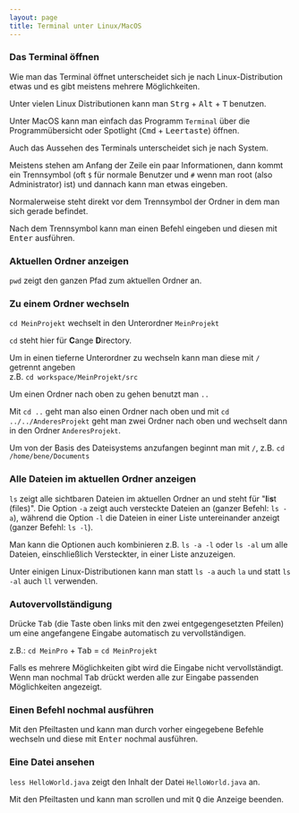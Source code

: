 ```yaml
---
layout: page
title: Terminal unter Linux/MacOS
---
```

### Das Terminal öffnen
Wie man das Terminal öffnet unterscheidet sich je nach Linux-Distribution etwas und es gibt meistens mehrere Möglichkeiten.

Unter vielen Linux Distributionen kann man <kbd>Strg</kbd> + <kbd>Alt</kbd> + <kbd>T</kbd> benutzen.

Unter MacOS kann man einfach das Programm `Terminal` über die Programmübersicht oder Spotlight (<kbd>Cmd</kbd> + <kbd>Leertaste</kbd>) öffnen.

Auch das Aussehen des Terminals unterscheidet sich je nach System.

Meistens stehen am Anfang der Zeile ein paar Informationen, dann kommt ein Trennsymbol (oft `$` für normale Benutzer und `#` wenn man root (also Administrator) ist) und dannach kann man etwas eingeben.

Normalerweise steht direkt vor dem Trennsymbol der Ordner in dem man sich gerade befindet.

Nach dem Trennsymbol kann man einen Befehl eingeben und diesen mit <kbd>Enter</kbd> ausführen.

### Aktuellen Ordner anzeigen
`pwd` zeigt den ganzen Pfad zum aktuellen Ordner an.

### Zu einem Ordner wechseln
`cd MeinProjekt` wechselt in den Unterordner `MeinProjekt`

`cd` steht hier für **C**ange **D**irectory.

Um in einen tieferne Unterordner zu wechseln kann man diese mit `/` getrennt angeben <br />
z.B. `cd workspace/MeinProjekt/src`

Um einen Ordner nach oben zu gehen benutzt man `..`

Mit `cd ..` geht man also einen Ordner nach oben
und mit `cd ../../AnderesProjekt` geht man zwei Ordner nach oben und wechselt dann in den Ordner `AnderesProjekt`.

Um von der Basis des Dateisystems anzufangen beginnt man mit `/`, z.B. `cd /home/bene/Documents`

### Alle Dateien im aktuellen Ordner anzeigen
`ls` zeigt alle sichtbaren Dateien im aktuellen Ordner an und steht für "**l**i**s**t (files)". Die Option `-a` zeigt
auch versteckte Dateien an (ganzer Befehl: `ls -a`), während die Option `-l` die Dateien in einer Liste untereinander anzeigt (ganzer Befehl: `ls -l`).

Man kann die Optionen auch kombinieren z.B. `ls -a -l` oder `ls -al` um alle Dateien, einschließlich Versteckter, in einer Liste anzuzeigen.

Unter einigen Linux-Distributionen kann man statt `ls -a` auch `la` und statt `ls -al` auch `ll` verwenden.

### Autovervollständigung
Drücke <kbd>Tab</kbd> (die Taste oben links mit den zwei entgegengesetzten Pfeilen) um eine angefangene Eingabe automatisch zu vervollständigen.

z.B.: `cd MeinPro` + <kbd>Tab</kbd> = `cd MeinProjekt`

Falls es mehrere Möglichkeiten gibt wird die Eingabe nicht vervollständigt. Wenn man nochmal <kbd>Tab</kbd> drückt
werden alle zur Eingabe passenden Möglichkeiten angezeigt.

### Einen Befehl nochmal ausführen
Mit den Pfeiltasten <kbd><i class="fa fa-arrow-up"></i></kbd> und <kbd><i class="fa fa-arrow-down"></i></kbd> kann man durch vorher
eingegebene Befehle wechseln und diese mit <kbd>Enter</kbd> nochmal ausführen.

### Eine Datei ansehen
`less HelloWorld.java` zeigt den Inhalt der Datei `HelloWorld.java` an.

Mit den Pfeiltasten <kbd><i class="fa fa-arrow-up"></i></kbd> und <kbd><i class="fa fa-arrow-down"></i></kbd> kann man scrollen und mit <kbd>Q</kbd> die Anzeige beenden.
